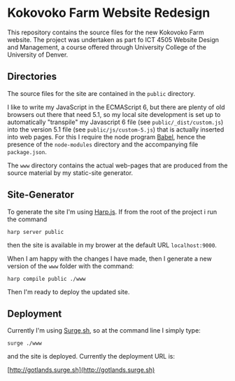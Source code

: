 # Kokovoko Farm Website Redesign

This repository contains the source files for the new Kokovoko Farm website.
The project was undertaken as part fo ICT 4505 Website Design and Management, a
course offered through University College of the University of Denver.

## Directories

The source files for the site are contained in the `public` directory.

I like to write my JavaScript in the ECMAScript 6, but there are plenty of 
old browsers out there that need 5.1, so my local site development is set up
to automatically "transpile" my Javascript 6 file (see `public/_dist/custom.js`)
into the version 5.1 file (see `public/js/custom-5.js`) that is actually inserted
into web pages.  For this I require the node program [Babel](https://babeljs.io/),
hence the presence of the `node-modules` directory and the accompanying file
`package.json`.

The `www` directory contains the actual web-pages that are produced from
the source material by my static-site generator.

## Site-Generator

To generate the site I'm using [Harp.js](https://harpjs.com/).  If from the root
of the project i run the command

```
harp server public
```

then the site is available in my brower at the default URL `localhost:9000`.

When I am happy with the changes I have made, then I generate a new version
of the `www` folder with the command:

```
harp compile public ./www
```

Then I'm ready to deploy the updated site.

## Deployment

Currently I'm using 
[Surge,sh](https://surge.sh/), so at the command line I simply type:

```
surge ./www
```

and the site is deployed.  Currently the deployment URL is:

[http://gotlands.surge.sh](http://gotlands.surge.sh)